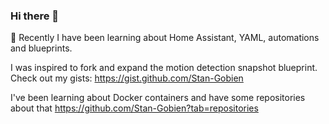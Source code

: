 ### Hi there 👋
🌱 Recently I have been learning about Home Assistant, YAML, automations and blueprints.

I was inspired to fork and expand the motion detection snapshot blueprint. 
Check out my gists: https://gist.github.com/Stan-Gobien


I've been learning about Docker containers and have some repositories about that
https://github.com/Stan-Gobien?tab=repositories
